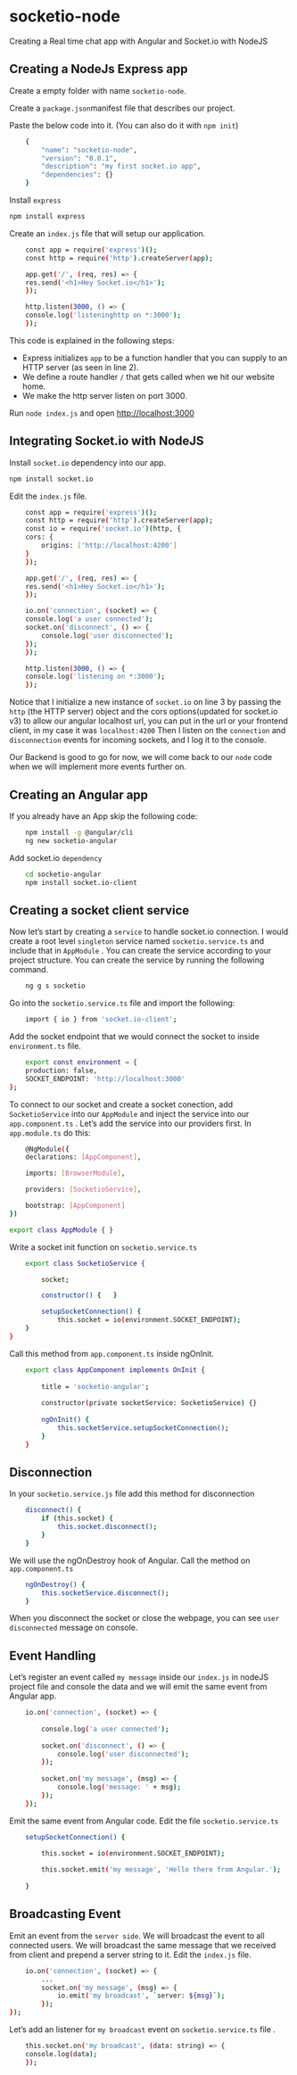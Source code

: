 # socketio-node
Creating a Real time chat app with Angular and Socket.io with NodeJS

## Creating a NodeJs Express app

Create a empty folder with name `socketio-node`. 

Create a `package.json`manifest file that describes our project. 

Paste the below code into it. (You can also do it with `npm init`)

```sh
    {  
        "name": "socketio-node",
        "version": "0.0.1",
        "description": "my first socket.io app",
        "dependencies": {}
    }
```

Install `express`

```sh
npm install express
```

Create an `index.js` file that will setup our application.

```sh
    const app = require('express')();
    const http = require('http').createServer(app);

    app.get('/', (req, res) => {
    res.send('<h1>Hey Socket.io</h1>');
    });

    http.listen(3000, () => {
    console.log('listeninghttp on *:3000');
    });
```

This code is explained in the following steps:

- Express initializes `app` to be a function handler that you can supply to an HTTP server (as seen in line 2).
- We define a route handler `/` that gets called when we hit our website home.
- We make the http server listen on port 3000.

Run `node index.js` and open [http://localhost:3000](http://localhost:3000)

## Integrating Socket.io with NodeJS

Install `socket.io` dependency into our app.

```sh
npm install socket.io
```
Edit the  `index.js` file.

```sh
    const app = require('express')();
    const http = require('http').createServer(app);
    const io = require('socket.io')(http, {
    cors: {
        origins: ['http://localhost:4200']
    }
    });

    app.get('/', (req, res) => {
    res.send('<h1>Hey Socket.io</h1>');
    });

    io.on('connection', (socket) => {
    console.log('a user connected');
    socket.on('disconnect', () => {
        console.log('user disconnected');
    });
    });

    http.listen(3000, () => {
    console.log('listening on *:3000');
    });
```

Notice that I initialize a new instance of `socket.io` on line 3 by passing the `http` (the HTTP server) object and the cors options(updated for socket.io v3) to allow our angular localhost url, you can put in the url or your frontend client, in my case it was `localhost:4200`
Then I listen on the `connection` and `disconnection` events for incoming sockets, and I log it to the console.

Our Backend is good to go for now, we will come back to our `node` code when we will implement more events further on.

## Creating an Angular app

If you already have an App skip the following code:

```sh
    npm install -g @angular/cli
    ng new socketio-angular
```

Add socket.io `dependency`

```sh
    cd socketio-angular
    npm install socket.io-client
```

## Creating a socket client service

Now let’s start by creating a `service` to handle socket.io connection. I would create a root level `singleton` service named `socketio.service.ts` and include that in `AppModule` . You can create the service according to your project structure.
You can create the service by running the following command.

```sh
    ng g s socketio
```

Go into the `socketio.service.ts` file and import the following:

```sh
    import { io } from 'socket.io-client';
```

Add the socket endpoint that we would connect the socket to inside `environment.ts` file.

```sh
    export const environment = {  
	production: false,  
	SOCKET_ENDPOINT: 'http://localhost:3000'
};
```

To connect to our socket and create a socket conection, add `SocketioService` into our `AppModule` and inject the service into our `app.component.ts` . Let’s add the service into our providers first. In `app.module.ts` do this:

```sh
    @NgModule({
    declarations: [AppComponent],

    imports: [BrowserModule],

    providers: [SocketioService],

    bootstrap: [AppComponent]
})

export class AppModule { }
```

Write a socket init function on `socketio.service.ts`

```sh
    export class SocketioService {

        socket;

        constructor() {   }

        setupSocketConnection() {
            this.socket = io(environment.SOCKET_ENDPOINT);
    }
}
```

 Call this method from `app.component.ts` inside ngOnInit.

```sh
    export class AppComponent implements OnInit {
    
        title = 'socketio-angular';
        
        constructor(private socketService: SocketioService) {}
        
        ngOnInit() {
            this.socketService.setupSocketConnection();
        }
    }
```

## Disconnection

In your `socketio.service.js` file add this method for disconnection

```sh
    disconnect() {
        if (this.socket) {
            this.socket.disconnect();
        }
    }
```
We will use the ngOnDestroy hook of Angular. Call the method on `app.component.ts` 

```sh
    ngOnDestroy() {
        this.socketService.disconnect();
    }
```

When you disconnect the socket or close the webpage, you can see `user disconnected` message on console.

## Event Handling

Let’s register an event called `my message` inside our `index.js` in nodeJS project file and console the data and we will emit the same event from Angular app.

```sh
    io.on('connection', (socket) => {
  
        console.log('a user connected');
        
        socket.on('disconnect', () => {
            console.log('user disconnected');
        });
        
        socket.on('my message', (msg) => {
            console.log('message: ' + msg);
        });
    });
```
Emit the same event from Angular code. Edit the file `socketio.service.ts` 

```sh
    setupSocketConnection() {  

        this.socket = io(environment.SOCKET_ENDPOINT);  
        
        this.socket.emit('my message', 'Hello there from Angular.');
    
    }
```

## Broadcasting Event 

Emit an event from the `server side`. We will broadcast the event to all connected users. We will broadcast the same message that we received from client and prepend a server string to it. Edit the `index.js` file. 

```sh
    io.on('connection', (socket) => {
        ...
        socket.on('my message', (msg) => {
            io.emit('my broadcast', `server: ${msg}`);
        });
});
```

Let’s add an listener for `my broadcast` event on `socketio.service.ts` file . 

```sh
    this.socket.on('my broadcast', (data: string) => {
    console.log(data);
    });
```

